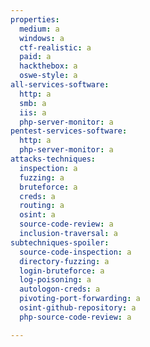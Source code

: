```yaml
---
properties:
  medium: a
  windows: a
  ctf-realistic: a
  paid: a
  hackthebox: a
  oswe-style: a
all-services-software:
  http: a
  smb: a
  iis: a
  php-server-monitor: a
pentest-services-software:
  http: a
  php-server-monitor: a
attacks-techniques:
  inspection: a
  fuzzing: a
  bruteforce: a
  creds: a
  routing: a
  osint: a
  source-code-review: a
  inclusion-traversal: a
subtechniques-spoiler:
  source-code-inspection: a
  directory-fuzzing: a
  login-bruteforce: a
  log-poisoning: a
  autologon-creds: a
  pivoting-port-forwarding: a
  osint-github-repository: a
  php-source-code-review: a

---
```

